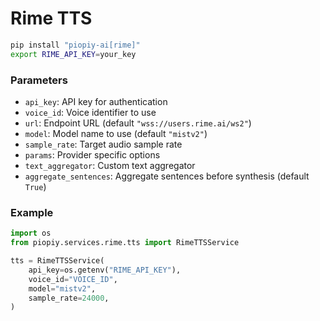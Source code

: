 # Rime TTS

```bash
pip install "piopiy-ai[rime]"
export RIME_API_KEY=your_key
```

### Parameters

- `api_key`: API key for authentication
- `voice_id`: Voice identifier to use
- `url`: Endpoint URL (default `"wss://users.rime.ai/ws2"`)
- `model`: Model name to use (default `"mistv2"`)
- `sample_rate`: Target audio sample rate
- `params`: Provider specific options
- `text_aggregator`: Custom text aggregator
- `aggregate_sentences`: Aggregate sentences before synthesis (default `True`)

### Example

```python
import os
from piopiy.services.rime.tts import RimeTTSService

tts = RimeTTSService(
    api_key=os.getenv("RIME_API_KEY"),
    voice_id="VOICE_ID",
    model="mistv2",
    sample_rate=24000,
)
```
